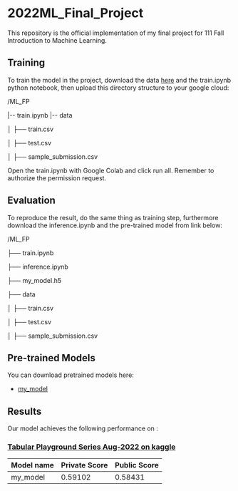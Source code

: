 # 2022ML_Final_Project

This repository is the official implementation of my final project for 111 Fall Introduction to Machine Learning. 

## Training

To train the model in the project, download the data [here](https://www.kaggle.com/competitions/tabular-playground-series-aug-2022) and the train.ipynb python notebook, then upload this directory structure to your google cloud:

/ML_FP

|-- train.ipynb
|-- data

│   ├── train.csv

│   ├── test.csv

│   ├── sample_submission.csv

Open the train.ipynb with Google Colab and click run all.
Remember to authorize the permission request.

## Evaluation

To reproduce the result, do the same thing as training step, furthermore download the inference.ipynb and the pre-trained model from link below:

/ML_FP

├── train.ipynb

├── inference.ipynb

├── my_model.h5

├── data

│   ├── train.csv

│   ├── test.csv

│   ├── sample_submission.csv


## Pre-trained Models

You can download pretrained models here:

- [my_model](https://drive.google.com/file/d/18XXkCIONt1s5c5Xkpdx0VH5Uqfrd5CLt/view?usp=share_link) 

## Results

Our model achieves the following performance on :

### [Tabular Playground Series Aug-2022 on kaggle](https://www.kaggle.com/competitions/tabular-playground-series-aug-2022)

| Model name         | Private Score   | Public Score   |
| ------------------ |---------------- | -------------- |
| my_model           |     0.59102     |    0.58431     |
